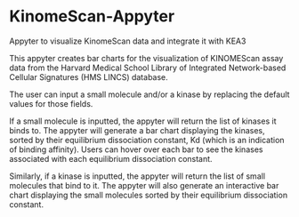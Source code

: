 # KinomeScan-Appyter
Appyter to visualize KinomeScan data and integrate it with KEA3

This appyter creates bar charts for the visualization of KINOMEScan assay data from the Harvard Medical School Library of Integrated Network-based Cellular Signatures (HMS LINCS) database.


The user can input a small molecule and/or a kinase by replacing the default values for those fields. 


If a small molecule is inputted, the appyter will return the list of kinases it binds to. The appyter will generate a bar chart displaying the kinases, sorted by their equilibrium dissociation constant, Kd (which is an indication of binding affinity). Users can hover over each bar to see the kinases associated with each equilibrium dissociation constant. 


Similarly, if a kinase is inputted, the appyter will return the list of small molecules that bind to it. The appyter will also generate an interactive bar chart displaying the small molecules sorted by their equilibrium dissociation constant. 
